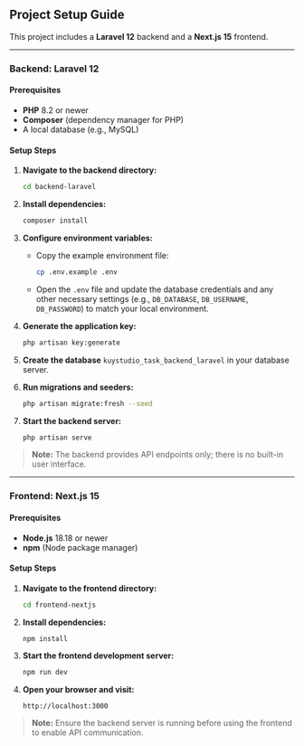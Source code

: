 ## Project Setup Guide

This project includes a **Laravel 12** backend and a **Next.js 15** frontend.

---

### Backend: Laravel 12

#### Prerequisites

- **PHP** 8.2 or newer
- **Composer** (dependency manager for PHP)
- A local database (e.g., MySQL)

#### Setup Steps

1. **Navigate to the backend directory:**
    ```sh
    cd backend-laravel
    ```
2. **Install dependencies:**
    ```sh
    composer install
    ```
3. **Configure environment variables:**
    - Copy the example environment file:
      ```sh
      cp .env.example .env
      ```
    - Open the `.env` file and update the database credentials and any other necessary settings (e.g., `DB_DATABASE`, `DB_USERNAME`, `DB_PASSWORD`) to match your local environment.

4. **Generate the application key:**
    ```sh
    php artisan key:generate
    ```
5. **Create the database** `kuystudio_task_backend_laravel` in your database server.
6. **Run migrations and seeders:**
    ```sh
    php artisan migrate:fresh --seed
    ```
7. **Start the backend server:**
    ```sh
    php artisan serve
    ```

> **Note:** The backend provides API endpoints only; there is no built-in user interface.

---

### Frontend: Next.js 15

#### Prerequisites

- **Node.js** 18.18 or newer
- **npm** (Node package manager)

#### Setup Steps

1. **Navigate to the frontend directory:**
    ```sh
    cd frontend-nextjs
    ```
2. **Install dependencies:**
    ```sh
    npm install
    ```
3. **Start the frontend development server:**
    ```sh
    npm run dev
    ```
4. **Open your browser and visit:**
    ```
    http://localhost:3000
    ```

> **Note:** Ensure the backend server is running before using the frontend to enable API communication.
